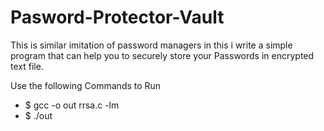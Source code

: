 # Pasword-Protector-Vault
This is similar imitation of password managers in this i write a simple program that can help you to securely store your Passwords in encrypted text file.

Use the following Commands to Run 

- $ gcc -o out rrsa.c -lm
- $ ./out

